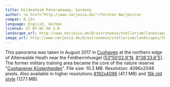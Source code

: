 ```yaml
---
title: Hildesheim Panoramaweg, Germany
author: <a href="http://www.narjesia.de/">Torsten Narjes</a>
compat: 0.12+
language: English, German
license: CC BY-NC-SA 3.0
landscape_url: http://www.narjesia.de/D/astronomie/stellarium/landscapes/packages/altenwalderheide.zip
image_url: http://www.narjesia.de/D/astronomie/stellarium/landscapes/thumbs/altenwalderheide_thumb.png
---
```

This panorama was taken in August 2017 in <a href="http://www.cuxhaven.de/">Cuxhaven</a> at the northern edge of Altenwalde Heath near the Feldherrnhuegel (<a href="http://tools.wmflabs.org/geohack/geohack.php?params=53.83410_N_8.64267_E">53°50′02.8″N</a>, <a href="http://gpso.de/maps/?z=9;p=53.83410,8.64267;">8°38′33.6″E</a>). The former military training area became the core of the nature reserve "<a href="http://www.cuxhaven-tours.de/cuxhavener-kuestenheide.html">Cuxhavener Küstenheiden</a>". File size: 10.3 MB. Resolution: 4096x2048 pixels. Also available in higher resolutions <a href="http://www.narjesia.de/D/astronomie/stellarium/landscapes/packages/altenwalderheide_08k.zip">8192x4096</a> (41.1 MB) and <a href="http://www.narjesia.de/D/astronomie/stellarium/landscapes/packages/altenwalderheide_16k_old.zip">16k old style</a> (127.1 MB).